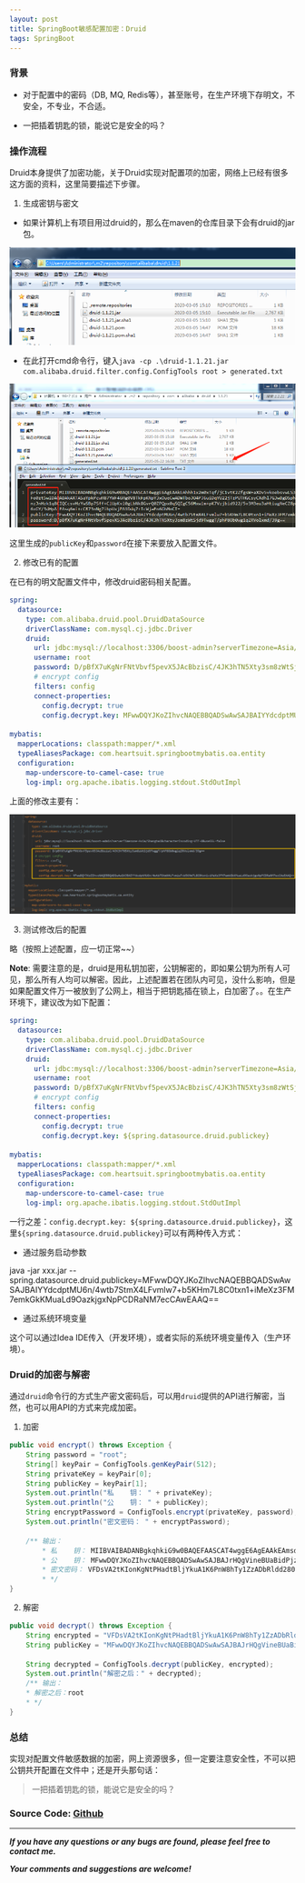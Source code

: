 ```yaml
---
layout: post
title: SpringBoot敏感配置加密：Druid
tags: SpringBoot
---
```


### 背景

- 对于配置中的密码（DB, MQ, Redis等），甚至账号，在生产环境下存明文，不安全，不专业，不合适。

- 一把插着钥匙的锁，能说它是安全的吗？

### 操作流程

Druid本身提供了加密功能，关于Druid实现对配置项的加密，网络上已经有很多这方面的资料，这里简要描述下步骤。

1. 生成密钥与密文

- 如果计算机上有项目用过druid的，那么在maven的仓库目录下会有druid的jar包。

![2020-05-22-druid-path.png](https://github.com/heartsuit/heartsuit.github.io/raw/master/pictures/2020-05-22-druid-path.png)

- 在此打开cmd命令行，键入`java -cp .\druid-1.1.21.jar com.alibaba.druid.filter.config.ConfigTools root > generated.txt`

![2020-05-22-druid-encrypt.png](https://github.com/heartsuit/heartsuit.github.io/raw/master/pictures/2020-05-22-druid-encrypt.png)

这里生成的`publicKey`和`password`在接下来要放入配置文件。

2. 修改已有的配置

在已有的明文配置文件中，修改druid密码相关配置。

```yml
spring:
  datasource:
    type: com.alibaba.druid.pool.DruidDataSource
    driverClassName: com.mysql.cj.jdbc.Driver
    druid:
      url: jdbc:mysql://localhost:3306/boost-admin?serverTimezone=Asia/Shanghai&characterEncoding=UTF-8&useSSL=false
      username: root
      password: D/pBfX7uKgNrFNtVbvf5pevX5JAcBbzisC/4JK3hTN5Xty3sm8zWtSjd9TwggT/phP8Ob0wg1qZRVolxmd/39g==
      # encrypt config
      filters: config
      connect-properties:
        config.decrypt: true
        config.decrypt.key: MFwwDQYJKoZIhvcNAQEBBQADSwAwSAJBAIYYdcdptMU6n/4wtb7StmX4LFvmlw7+b5KHm7L8C0txn1+iMeXz3FM7emkGkKMuaLd9OazkjgxNpPCDRaNM7ecCAwEAAQ==

mybatis:
  mapperLocations: classpath:mapper/*.xml
  typeAliasesPackage: com.heartsuit.springbootmybatis.oa.entity
  configuration:
    map-underscore-to-camel-case: true
    log-impl: org.apache.ibatis.logging.stdout.StdOutImpl
```
上面的修改主要有：

![2020-05-22-druid-config.png](https://github.com/heartsuit/heartsuit.github.io/raw/master/pictures/2020-05-22-druid-config.png)


3. 测试修改后的配置

略（按照上述配置，应一切正常~~）

**Note**: 需要注意的是，druid是用私钥加密，公钥解密的，即如果公钥为所有人可见，那么所有人均可以解密。因此，上述配置若在团队内可见，没什么影响，但是如果配置文件万一被放到了公网上，相当于把钥匙插在锁上，白加密了。。在生产环境下，建议改为如下配置：

```yml
spring:
  datasource:
    type: com.alibaba.druid.pool.DruidDataSource
    driverClassName: com.mysql.cj.jdbc.Driver
    druid:
      url: jdbc:mysql://localhost:3306/boost-admin?serverTimezone=Asia/Shanghai&characterEncoding=UTF-8&useSSL=false
      username: root
      password: D/pBfX7uKgNrFNtVbvf5pevX5JAcBbzisC/4JK3hTN5Xty3sm8zWtSjd9TwggT/phP8Ob0wg1qZRVolxmd/39g==
      # encrypt config
      filters: config
      connect-properties:
        config.decrypt: true
        config.decrypt.key: ${spring.datasource.druid.publickey}

mybatis:
  mapperLocations: classpath:mapper/*.xml
  typeAliasesPackage: com.heartsuit.springbootmybatis.oa.entity
  configuration:
    map-underscore-to-camel-case: true
    log-impl: org.apache.ibatis.logging.stdout.StdOutImpl
```

一行之差：`config.decrypt.key: ${spring.datasource.druid.publickey}`，这里`${spring.datasource.druid.publickey}`可以有两种传入方式：

- 通过服务启动参数

java -jar xxx.jar --spring.datasource.druid.publickey=MFwwDQYJKoZIhvcNAQEBBQADSwAwSAJBAIYYdcdptMU6n/4wtb7StmX4LFvmlw7+b5KHm7L8C0txn1+iMeXz3FM7emkGkKMuaLd9OazkjgxNpPCDRaNM7ecCAwEAAQ==

- 通过系统环境变量

这个可以通过Idea IDE传入（开发环境），或者实际的系统环境变量传入（生产环境）。

### Druid的加密与解密

通过`druid`命令行的方式生产密文密码后，可以用`druid`提供的API进行解密，当然，也可以用API的方式来完成加密。

1. 加密

```java
public void encrypt() throws Exception {
    String password = "root";
    String[] keyPair = ConfigTools.genKeyPair(512);
    String privateKey = keyPair[0];
    String publicKey = keyPair[1];
    System.out.println("私    钥： " + privateKey);
    System.out.println("公    钥： " + publicKey);
    String encryptPassword = ConfigTools.encrypt(privateKey, password);
    System.out.println("密文密码： " + encryptPassword);

    /** 输出：
        * 私    钥： MIIBVAIBADANBgkqhkiG9w0BAQEFAASCAT4wggE6AgEAAkEAmsdCBWKd4FRoGJ0+PMtIepI8LWAHd3TysWGKOlfvF8UtXqOv8agodlQ4jcbPH6JoVRcEkgpqteWhj/v7vwc61QIDAQABAkB5ockCTmNfHTXI0hlM0TueBzl/Nw3nFGJ8fviPrPbZqAM6OTZNuA8Uka7AAU5MpbwYbrNcRjXqT5RzaicNrOPBAiEA0BuYwQmRzYLY27xkY99BfLQqwUimR3kwowBUHToV3/0CIQC+ZdNJ71zTW5WDARUz8B8vOBZYfJx25qrCzHbL3DfhuQIhAMwyF9tpeV/uQLyzCMoaONaUrdMDZuyAlGGMI/ydjvM9AiBb650OXNlb0SNlk+hAovTrPxDKt55yaPqYAU55LWBtQQIgYsLxtClktL+ZgVQkGL7Rqa44E7L1TYHl8zyBSbaeYiQ=
        * 公    钥： MFwwDQYJKoZIhvcNAQEBBQADSwAwSAJBAJrHQgVineBUaBidPjzLSHqSPC1gB3d08rFhijpX7xfFLV6jr/GoKHZUOI3Gzx+iaFUXBJIKarXloY/7+78HOtUCAwEAAQ==
        * 密文密码： VFDsVA2tKIonKgNtPHadtBljYkuA1K6PnW8hTy1ZzADbRldd280Z/nbHv5TW9J7JZyK/q411Sg1GE4elxKoYcQ==
        * */
}
```

2. 解密

```java
public void decrypt() throws Exception {
    String encrypted = "VFDsVA2tKIonKgNtPHadtBljYkuA1K6PnW8hTy1ZzADbRldd280Z/nbHv5TW9J7JZyK/q411Sg1GE4elxKoYcQ==";
    String publicKey = "MFwwDQYJKoZIhvcNAQEBBQADSwAwSAJBAJrHQgVineBUaBidPjzLSHqSPC1gB3d08rFhijpX7xfFLV6jr/GoKHZUOI3Gzx+iaFUXBJIKarXloY/7+78HOtUCAwEAAQ==";

    String decrypted = ConfigTools.decrypt(publicKey, encrypted);
    System.out.println("解密之后：" + decrypted);
    /** 输出：
    * 解密之后：root
    * */
}
```

### 总结

实现对配置文件敏感数据的加密，网上资源很多，但一定要注意安全性，不可以把公钥共开配置在文件中；还是开头那句话：

> 一把插着钥匙的锁，能说它是安全的吗？

### Source Code: [Github](https://github.com/heartsuit/demo-spring-boot/tree/master/springboot-encrypt/springboot-druid)

---

***If you have any questions or any bugs are found, please feel free to contact me.***

***Your comments and suggestions are welcome!***